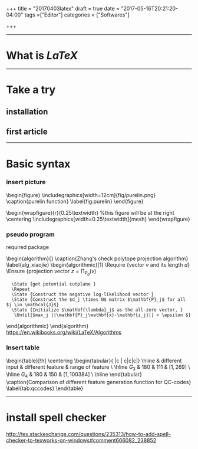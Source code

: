 +++
title = "20170403latex"
draft = true
date = "2017-05-16T20:21:20-04:00"
tags =["Editor"]
categories = ["Softwares"]

+++


---
# What is $LaTeX$

---
# Take a try
## installation
## first article

---
# Basic syntax 

### insert picture


\begin{figure}
\includegraphics[width=12cm]{fig/purelin.png}
\caption{purelin function}
\label{fig:purelin}
\end{figure}

\begin{wrapfigure}{r}{0.25\textwidth} %this figure will be at the right
    \centering
    \includegraphics[width=0.25\textwidth]{mesh}
\end{wrapfigure}

### pseudo program

required package 


\begin{algorithm}{}
    \caption{Zhang's check polytope projection algorithm}
    \label{alg_xiaojie}
    \begin{algorithmic}[1]
    \Require {vector $v$ and its length $d$}
    \Ensure {projection vector $z = \prod_{P_d}(v)$ 
    
      \State {get potential cutplane }
      \Repeat
      \State {Construct the negative log-likelihood vector }
      \State {Construct the $d_j \times N$ matrix $\mathbf{P}_j$ for all $j \in \mathcal{J}$}
      \State {Initialize $\mathbf{\lambda}_j$ as the all-zero vector, }
       \Until{$max_j ||\mathbf{P}_j\mathbf{x}-\mathbf{z_j}|| < \epsilon $}

   \end{algorithmic}
\end{algorithm}
https://en.wikibooks.org/wiki/LaTeX/Algorithms


### Insert table

\begin{table}[!h]
\centering
\begin{tabular}{ |c | c|c|c|} \hline
 & different input & different feature & range of feature \\ \hline
$G_3$ & 180 & 111 & $[1, 269]$  \\ \hline
$G_4$ & 180 & 150 & $[1, 100384]$ \\ \hline
\end{tabular}
\caption{Comparison of different feature generation function for QC-codes}
\label{tab:qccodes}
\end{table}

---

# install spell checker
http://tex.stackexchange.com/questions/235313/how-to-add-spell-checker-to-texworks-on-windows#comment666082_238852


